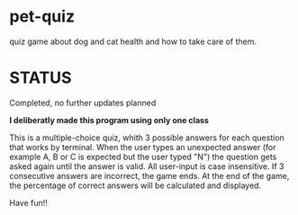 # pet-quiz
quiz game about dog and cat health and how to take care of them.

# STATUS
Completed, no further updates planned

**I deliberatly made this program using only one class**

This is a multiple-choice quiz, whith 3 possible answers for each question that works by terminal. 
When the user types an unexpected answer (for example A, B or C is expected but the user typed "N") the question gets asked again until the answer is valid.
All user-input is case insensitive.
If 3 consecutive answers are incorrect, the game ends. 
At the end of the game, the percentage of correct answers will be calculated and displayed.

Have fun!!
